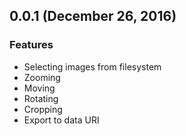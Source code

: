 ## 0.0.1 (December 26, 2016)

### Features

* Selecting images from filesystem
* Zooming
* Moving
* Rotating
* Cropping
* Export to data URI
